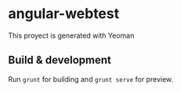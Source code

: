 # angular-webtest

This proyect is generated with Yeoman

## Build & development

Run `grunt` for building and `grunt serve` for preview.

